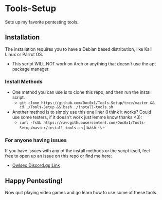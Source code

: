 # Tools-Setup
Sets up my favorite pentesting tools.
## Installation
The installation requires you to have a Debian based distribution, like Kali Linux or Parrot OS. 
- This script WILL NOT work on Arch or anything that doesn't use the apt package manager.
### Install Methods
- One method you can use is to clone this repo, and then run the install script.
  - `git clone https://github.com/Doc0x1/Tools-Setup/tree/master && cd ./Tools-Setup && bash ./install-tools.sh`
- Another method is to simply use this one liner (I think it works? Could use some testers, if it doesn't work just lemme know thanks <3):
  - `curl -fsSL https://raw.githubusercontent.com/Doc0x1/Tools-Setup/master/install-tools.sh` | bash -s -`
### For anyone having issues
If you have issues with any of the install methods or the script itself, feel free to open up an issue on this repo or find me here:
- [Owlsec Discord.gg Link](https://discord.gg/owlsec)

## Happy Pentesting!
Now quit playing video games and go learn how to use some of these tools.
